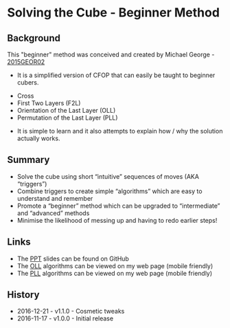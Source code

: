 # Solving the Cube - Beginner Method

## Background

This "beginner" method was conceived and created by Michael George - [2015GEOR02](https://www.worldcubeassociation.org/results/p.php?i=2015GEOR02 "Official WCA Results")

* It is a simplified version of CFOP that can easily be taught to beginner cubers.

 - Cross
 - First Two Layers (F2L) - Orientation of the Last Layer (OLL) - Permutation of the Last Layer (PLL)

* It is simple to learn and it also attempts to explain how / why the solution actually works.


## Summary

* Solve the cube using short “intuitive” sequences of moves (AKA “triggers”)
* Combine triggers to create simple “algorithms” which are easy to understand and remember
* Promote a “beginner” method which can be upgraded to “intermediate” and “advanced” methods
* Minimise the likelihood of messing up and having to redo earlier steps!## Links

* The [PPT](https://github.com/Logiqx/cubing-docs/tree/master/beginner "Beginner Method") slides can be found on GitHub
* The [OLL](http://cubing.mikeg.me.uk/algs/2aoll.html "Beginner / 2AOLL") algorithms can be viewed on my web page (mobile friendly)
* The [PLL](http://cubing.mikeg.me.uk/algs/2apll.html "Beginner / 2APLL") algorithms can be viewed on my web page (mobile friendly)


## History

* 2016-12-21 - v1.1.0 - Cosmetic tweaks
* 2016-11-17 - v1.0.0 - Initial release